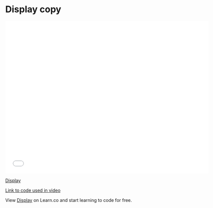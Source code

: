 # Display copy

<iframe width="640" height="480" src="//www.youtube.com/embed/bKDs_FQkkEI?rel=0&modestbranding=1" frameborder="0" allowfullscreen></iframe><p><a href="https://www.youtube.com/watch?v=bKDs_FQkkEI">Display</a></p>

<p><a href="http://jsfiddle.net/flatiron_school/352A6/1/">Link to code used in video</a></p>

<p data-visibility='hidden'>View <a href='https://learn.co/lessons/display' title='Display'>Display</a> on Learn.co and start learning to code for free.</p>
